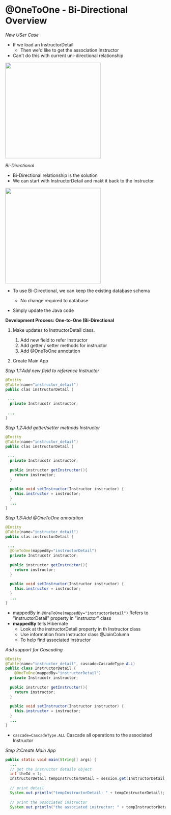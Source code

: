 #  @OneToOne - Bi-Directional Overview

_New USer Case_
+ If we load an InstructorDetail
    + Then we'd like to get the association Instructor
+ Can't do this with current uni-directional relationship

<img src="https://user-images.githubusercontent.com/80107049/188320969-de93adc7-77db-47a0-a2b6-f25df5f713a0.png" width = 300 />

_Bi-Directional_
+ Bi-Directional relationship is the solution
+ We can start with InstructorDetail and makt it back to the Instructor

<img src="https://user-images.githubusercontent.com/80107049/188321013-78c99c67-4362-44c1-9400-16c71ed8636d.png" width = 300 />

+ To use Bi-Directional, we can keep the existing database schema
  + No change required to database 

+ Simply update the Java code


**Development Process: One-to-One (Bi-Directional**
1. Make updates to InstructorDetail class.
    1. Add new field to refer Instructor
    2.  Add getter / setter methods for instructor
    3.  Add @OneToOne annotation

2. Create Main App

_Step 1.1:Add new field to reference Instructor_
```JAVA
@Entity
@Table(name="instructor_detail")
public clas instructorDetail {
  
 ...
  private Instrucotr instructor;
  
 ... 
}
```

_Step 1.2:Add getter/setter methods Instructor_
```JAVA
@Entity
@Table(name="instructor_detail")
public clas instructorDetail {
  
 ...
  private Instrucotr instructor;
  
  public instructor getInstructor(){
    return instructor;
  }
  
  public void setInstructor(Instructor instructor) {
    this.instructor = instructor;
  }
  ...
}
```

_Step 1.3:Add @OneToOne annotation_
```JAVA
@Entity
@Table(name="instructor_detail")
public clas instructorDetail {
  
 ...
  @OneToOne(mappedBy="instructorDetail")
  private Instrucotr instructor;
  
  public instructor getInstructor(){
    return instructor;
  }
  
  public void setInstructor(Instructor instructor) {
    this.instructor = instructor;
  }
  ...
}
```
+ mappedBy in `@OneToOne(mappedBy="instructorDetail")` Refers to "instructorDetail" property in "instructor" class
+ **mappedBy** tells Hibernate
    + Look at the instructorDetail property in th Instructor class
    + Use information from Instructor class @JoinColumn
    + To help find associated instructor

_Add support for Cascading_
```JAVA
@Entity
@Table(name="instructor_detail", cascade=CascadeType.ALL)
public class InstructorDetail {
    @OneToOne(mappedBy="instructorDetail")
  private Instrucotr instructor;
  
  public instructor getInstructor(){
    return instructor;
  }
  
  public void setInstructor(Instructor instructor) {
    this.instructor = instructor;
  }
  ...
}
```
+ `cascade=CascadeType.ALL` Cascade all operations to the associated Instructor

_Step 2:Create Main App_
```JAVA
public static void main(String[] args) {
  ...
  // get the instructor details object
  int theId = 1;
  InstructorDetail tempInstructorDetail = session.get(InstructorDetail.class, theId);
  
  // print detail
  System.out.println("tempInstructorDetail: " + tempInstructorDetail);
  
  // print the associated instructor
  System.out.println("the associated instructor: " + tempInstructorDetail.getInstructor());
  
```

